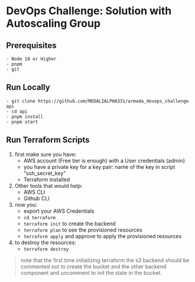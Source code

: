 # DevOps Challenge: Solution with Autoscaling Group

## Prerequisites

    - Node 18 or Higher
    - pnpm
    - git

## Run Locally

    - git clone https://github.com/MEDALIALPHA331/armada_devops_challenge api
    - cd api
    - pnpm install
    - pnpm start

## Run Terraform Scripts

1. first make sure you have:
   - AWS account (Free tier is enough) with a User credentials (admin)
   - you have a private key for a key pair: name of the key in script "ssh_secret_key"
   - Terraform installed
2. Other tools that would help:
   - AWS CLI
   - Github CLI
3. now you:
   - export your AWS Credentials
   - `cd terraform`
   - `terraform init` to create the backend
   - `terraform plan` to see the provisioned resources
   - `terraform apply` and approve to apply the provisioned resources
4. to destroy the resources:
   - `terraform destroy`

> note that the first time initializing terraform the s3 backend should be commented out to create the bucket and the other backend component and uncomment to init the state in the bucket.

